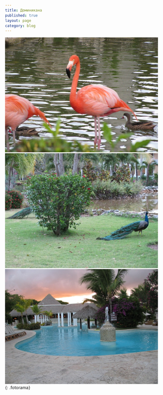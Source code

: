 ```yaml
---
title: Доминикана
published: true
layout: page
category: blog
---
```


![Доминикана](/media/dominican/IMG_0907.JPG)
![Доминикана](/media/dominican/IMG_1151.JPG)
![Доминикана](/media/dominican/IMG_1148.JPG)
{: .fotorama}